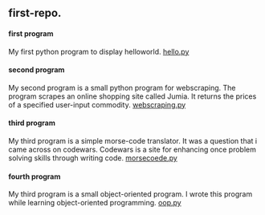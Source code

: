 ## first-repo.

#### first program
My first python program to display helloworld.
[hello.py](hello.py)


#### second program
My second program is a small python program for webscraping.
The program scrapes an online shopping site called Jumia.
It returns the prices of a specified user-input commodity.
[webscraping.py](webscraping.py)

#### third program
My third program is a simple morse-code translator.
It was a question that i came across on codewars.
Codewars is a site for enhancing once problem solving skills through writing code.
[morsecoede.py](morsecode.py)

#### fourth program 
My third program is a small object-oriented program.
I wrote this program while learning object-oriented programming.
[oop.py](oop.py)
